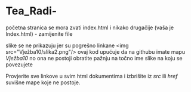 # Tea_Radi-
početna stranica se mora zvati index.html i nikako drugačije (vaša je Index.html) - zamijenite file

slike se ne prikazuju jer su pogrešno linkane 
\<img src="Vježba10/slika2.png"/> ovaj kod upućuje da na githubu imate mapu _Vježba10_ no ona ne postoji 
obratite pažnju na točno ime slike na koju se povezujete

Provjerite sve linkove u svim html dokumentima i izbrišite iz _src_ ili _href_ suvišne mape koje ne postoje. 
